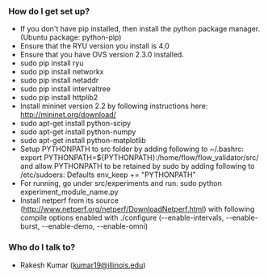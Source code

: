 ### How do I get set up? ###

* If you don't have pip installed, then install the python package manager. (Ubuntu package: python-pip)
* Ensure that the RYU version you install is 4.0
* Ensure that you have OVS version 2.3.0 installed.
* sudo pip install ryu
* sudo pip install networkx
* sudo pip install netaddr
* sudo pip install intervaltree
* sudo pip install httplib2
* Install mininet version 2.2 by following instructions here: http://mininet.org/download/
* sudo apt-get install python-scipy
* sudo apt-get install python-numpy
* sudo apt-get install python-matplotlib
* Setup PYTHONPATH to src folder by adding following to ~/.bashrc: export PYTHONPATH=${PYTHONPATH}:/home/flow/flow_validator/src/ and allow PYTHONPATH to be retained by sudo by adding following to /etc/sudoers: Defaults env_keep += "PYTHONPATH"
* For running, go under src/experiments and run: sudo python experiment_module_name.py
* Install netperf from its source (http://www.netperf.org/netperf/DownloadNetperf.html) with following compile options enabled with ./configure (--enable-intervals, --enable-burst, --enable-demo, --enable-omni)


### Who do I talk to? ###

* Rakesh Kumar (kumar19@illinois.edu)